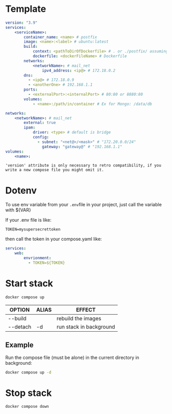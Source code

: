 # Template

```yaml
version: "3.9"
services:
	<serviceName>:
		container_name: <name> # postfix
		image: <name>:<label> # ubuntu:latest
		build:
			context: <pathToDirOfDockerfile> # . or ./postfix/ assuming Dockerfile is in postfix dir
			dockerfile: <dockerFileName> # Dockerfile
		networks:
			<networkName>: # mail_net
				ipv4_address: <ip@> # 172.18.0.2
		dns:
		  - <ip@> # 172.18.0.9
		  - <anotherOne> # 192.168.1.1
		ports:
		  - <externalPort>:<internalPort> # 80:80 or 8880:80
		volumes:
			- <name>:/path/in/container # Ex for Mongo: /data/db

networks:
	<networkName>: # mail_net
		external: true
		ipam:
			driver: <type> # default is bridge
			config:
			  - subnet: "<net@>/<mask>" # "172.20.0.0/24"
				gateway: "gateway@" # "192.168.1.1"
volumes:
	<name>:
```

```ad-info
'version' attribute is only necessary to retro compatibility, if you write a new compose file you might omit it. 
```

# Dotenv

To use env variable from your `.env`file in your project, just call the variable with ${VAR}

If your .env file is like:
```
TOKEN=mysupersecrettoken
```
then call the token in your compose.yaml like:
```yaml
services:
	web:
		envrionment:
		  - TOKEN=${TOKEN}
```



# Start stack

```sh
docker compose up
```

| OPTION   | ALIAS | EFFECT                  |
| -------- | ----- | ----------------------- |
| --build  |       | rebuild the images      |
| --detach | -d    | run stack in background |
## Example

Run the compose file (must be alone) in the current directory in background: 
```sh
docker compose up -d
```

# Stop stack

```sh
docker compose down
```

